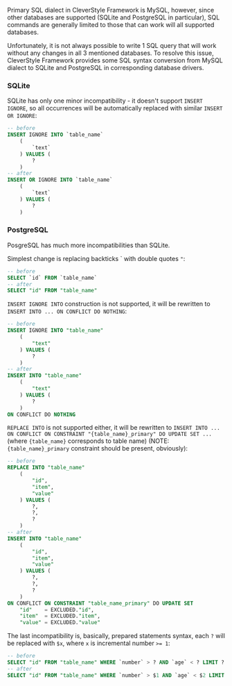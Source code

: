 Primary SQL dialect in CleverStyle Framework is MySQL, however, since other databases are supported (SQLite and PostgreSQL in particular), SQL commands are generally limited to those that can work will all supported databases.

Unfortunately, it is not always possible to write 1 SQL query that will work without any changes in all 3 mentioned databases. To resolve this issue, CleverStyle Framework provides some SQL syntax conversion from MySQL dialect to SQLite and PostgreSQL in corresponding database drivers.

### SQLite
SQLite has only one minor incompatibility - it doesn't support `INSERT IGNORE`, so all occurrences will be automatically replaced with similar `INSERT OR IGNORE`:
```sql
-- before
INSERT IGNORE INTO `table_name`
    (
        `text`
    ) VALUES (
        ?
    )
-- after
INSERT OR IGNORE INTO `table_name`
    (
        `text`
    ) VALUES (
        ?
    )
```


### PostgreSQL
PosgreSQL has much more incompatibilities than SQLite.

Simplest change is replacing backticks \` with double quotes `"`:
```sql
-- before
SELECT `id` FROM `table_name`
-- after
SELECT "id" FROM "table_name"
```

`INSERT IGNORE INTO` construction is not supported, it will be rewritten to `INSERT INTO ... ON CONFLICT DO NOTHING`:
```sql
-- before
INSERT IGNORE INTO "table_name"
    (
        "text"
    ) VALUES (
        ?
    )
-- after
INSERT INTO "table_name"
    (
        "text"
    ) VALUES (
        ?
    )
ON CONFLICT DO NOTHING
```

`REPLACE INTO` is not supported either, it will be rewritten to `INSERT INTO ... ON CONFLICT ON CONSTRAINT "{table_name}_primary" DO UPDATE SET ...` (where `{table_name}` corresponds to table name) (NOTE: `{table_name}_primary` constraint should be present, obviously):
```sql
-- before
REPLACE INTO "table_name"
    (
        "id",
        "item",
        "value"
    ) VALUES (
        ?,
        ?,
        ?
    )
-- after
INSERT INTO "table_name"
    (
        "id",
        "item",
        "value"
    ) VALUES (
        ?,
        ?,
        ?
    )
ON CONFLICT ON CONSTRAINT "table_name_primary" DO UPDATE SET
    "id"    = EXCLUDED."id",
    "item"  = EXCLUDED."item",
    "value" = EXCLUDED."value"
```

The last incompatibility is, basically, prepared statements syntax, each `?` will be replaced with `$x`, where `x` is incremental number `>= 1`:
```sql
-- before
SELECT "id" FROM "table_name" WHERE `number` > ? AND `age` < ? LIMIT ?
-- after
SELECT "id" FROM "table_name" WHERE `number` > $1 AND `age` < $2 LIMIT $3
```
